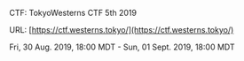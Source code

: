 CTF: TokyoWesterns CTF 5th 2019

URL: [https://ctf.westerns.tokyo/](https://ctf.westerns.tokyo/)

Fri, 30 Aug. 2019, 18:00 MDT - Sun, 01 Sept. 2019, 18:00 MDT
